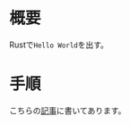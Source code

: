 # 概要

Rustで`Hello World`を出す。

# 手順

こちらの[記事](https://zenn.dev/naopusyu/articles/7770418150d7a1)に書いてあります。
